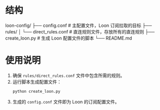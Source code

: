 # 结构
loon-config/
├── config.conf     # 主配置文件，Loon 订阅拉取的目标
├── rules/
│   └── direct_rules.conf   # 直连规则文件，存放所有的直连规则
├── create_loon.py  # 生成 Loon 配置文件的脚本
└── README.md

# 使用说明
1. 确保 `rules/direct_rules.conf` 文件中包含所需的规则。
2. 运行脚本生成配置文件：
   ```bash
   python create_loon.py
   ```
3. 生成的 `config.conf` 文件即为 Loon 的订阅配置文件。
